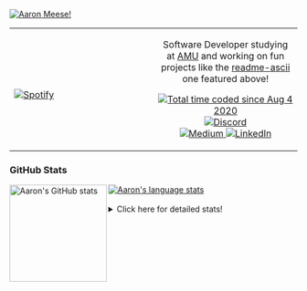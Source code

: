 [![Aaron Meese!](https://user-images.githubusercontent.com/17814535/88975338-a2aabf00-d27f-11ea-963f-8a19608716b4.png)](https://github.com/ajmeese7/readme-ascii "README ASCII")

<!-- Modified from project here: https://github.com/novatorem/novatorem -->
<table width="100%"> 
  <tr>
  <td width="50%">
      
&nbsp; <br> [![Spotify](https://ajmeese7.vercel.app/api/spotify)](https://open.spotify.com/user/ajmeese)

  </td>
  <td width="50%">
    <p align="center">
    Software Developer studying at <a href="https://www.amu.apus.edu/">AMU</a> and working on fun 
    projects like the <a href="https://github.com/ajmeese7/readme-ascii">readme-ascii</a> one featured above!
    </p>
    <p align="center">
      <a href="https://wakatime.com/@f726891d-3b02-46cd-9b60-e8c59f9e2b14">
        <img src="https://wakatime.com/badge/user/f726891d-3b02-46cd-9b60-e8c59f9e2b14.svg" alt="Total time coded since Aug 4 2020" title="WakaTime" />
      </a>
      <a href="http://link.aaronmeese.com/discord">
        <img src="https://img.shields.io/badge/discord-ajmeese7%234835-369?style=flat-square&logo=discord&logoColor=white&color=purple" alt="Discord" title="Discord">
      </a>
      <br />
      <a href="https://link.aaronmeese.com/medium">
        <img src="https://img.shields.io/badge/medium-ajmeese7-1DB954?style=flat-square&logo=medium&logoColor=white" alt="Medium" title="Medium">
      </a>
      <a href="https://link.aaronmeese.com/linkedin">
        <img src="https://img.shields.io/badge/linkedIn-aaronmeese-1DB954?style=flat-square&logo=linkedin&logoColor=white&color=blue" alt="LinkedIn" title="LinkedIn">
      </a>
    </p>
  </td>

</table>

[//]: <> (The `&nbsp;` is to have Aphelion take up more space)

### GitHub Stats ###

<a href="https://profile-summary-for-github.com/user/ajmeese7">
  <img align="left" height="170px" src="https://github-readme-stats.vercel.app/api?username=ajmeese7&show_icons=true&line_height=27&count_private=true" alt="Aaron's GitHub stats"/>
  <img src="https://github-readme-stats.vercel.app/api/top-langs/?username=ajmeese7&hide_langs_below=5&layout=compact" alt="Aaron's language stats"/>
</a>

<br />
<br />
<details>
<summary>Click here for detailed stats!</summary>

### :zap: Recent Activity
<!--START_SECTION:activity-->
1. 💪 Opened PR [#26](https://github.com/heasm66/mdlzork/pull/26) in [heasm66/mdlzork](https://github.com/heasm66/mdlzork)
2. ❗️ Opened issue [#221](https://github.com/caiiiycuk/js-dos/issues/221) in [caiiiycuk/js-dos](https://github.com/caiiiycuk/js-dos)
3. ❌ Closed PR [#91](https://github.com/ajmeese7/aaronmeese.com/pull/91) in [ajmeese7/aaronmeese.com](https://github.com/ajmeese7/aaronmeese.com)
4. ❗️ Opened issue [#1](https://github.com/meese-enterprises/uptime-monitor/issues/1) in [meese-enterprises/uptime-monitor](https://github.com/meese-enterprises/uptime-monitor)
5. 🗣 Commented on [#65](https://github.com/ajmeese7/aaronmeese.com/issues/65) in [ajmeese7/aaronmeese.com](https://github.com/ajmeese7/aaronmeese.com)
<!--END_SECTION:activity-->

### 🧐 Waka Stats
<!--START_SECTION:waka-->
![Code Time](http://img.shields.io/badge/Code%20Time-1%2C038%20hrs%2048%20mins-blue)

**🐱 My GitHub Data** 

> 🏆 723 Contributions in the Year 2022
 > 
> 📦 340.1 kB Used in GitHub's Storage 
 > 
> 💼 Opted to Hire
 > 
> 📜 77 Public Repositories 
 > 
> 🔑 27 Private Repositories  
 > 
**I'm an Early 🐤** 

```text
🌞 Morning    249 commits    ██████░░░░░░░░░░░░░░░░░░░   23.9% 
🌆 Daytime    376 commits    █████████░░░░░░░░░░░░░░░░   36.08% 
🌃 Evening    404 commits    █████████░░░░░░░░░░░░░░░░   38.77% 
🌙 Night      13 commits     ░░░░░░░░░░░░░░░░░░░░░░░░░   1.25%

```
📅 **I'm Most Productive on Sunday** 

```text
Monday       127 commits    ███░░░░░░░░░░░░░░░░░░░░░░   12.19% 
Tuesday      160 commits    ███░░░░░░░░░░░░░░░░░░░░░░   15.36% 
Wednesday    126 commits    ███░░░░░░░░░░░░░░░░░░░░░░   12.09% 
Thursday     152 commits    ███░░░░░░░░░░░░░░░░░░░░░░   14.59% 
Friday       111 commits    ██░░░░░░░░░░░░░░░░░░░░░░░   10.65% 
Saturday     171 commits    ████░░░░░░░░░░░░░░░░░░░░░   16.41% 
Sunday       195 commits    ████░░░░░░░░░░░░░░░░░░░░░   18.71%

```


📊 **This Week I Spent My Time On** 

```text
⌚︎ Time Zone: America/New_York

💬 Programming Languages: 
JavaScript               2 hrs 2 mins        ████████████████░░░░░░░░░   64.01% 
JSON                     24 mins             ███░░░░░░░░░░░░░░░░░░░░░░   12.77% 
PHP                      16 mins             ██░░░░░░░░░░░░░░░░░░░░░░░   8.44% 
CSS                      14 mins             █░░░░░░░░░░░░░░░░░░░░░░░░   7.47% 
Markdown                 3 mins              ░░░░░░░░░░░░░░░░░░░░░░░░░   2.03%

🐱‍💻 Projects: 
aaronmeese.com           2 hrs 11 mins       █████████████████░░░░░░░░   68.97% 
karameese.com            39 mins             █████░░░░░░░░░░░░░░░░░░░░   20.67% 
refined-github-main      12 mins             █░░░░░░░░░░░░░░░░░░░░░░░░   6.75% 
vault                    2 mins              ░░░░░░░░░░░░░░░░░░░░░░░░░   1.34% 
daedalOS-main            2 mins              ░░░░░░░░░░░░░░░░░░░░░░░░░   1.31%

```

**I Mostly Code in JavaScript** 

```text
JavaScript               32 repos            ████████████░░░░░░░░░░░░░   50.0% 
HTML                     9 repos             ███░░░░░░░░░░░░░░░░░░░░░░   14.06% 
Python                   5 repos             ██░░░░░░░░░░░░░░░░░░░░░░░   7.81% 
Java                     4 repos             █░░░░░░░░░░░░░░░░░░░░░░░░   6.25% 
CSS                      3 repos             █░░░░░░░░░░░░░░░░░░░░░░░░   4.69%

```



 Last Updated on 03/06/2022 00:06:10 UTC
<!--END_SECTION:waka-->
</details>
